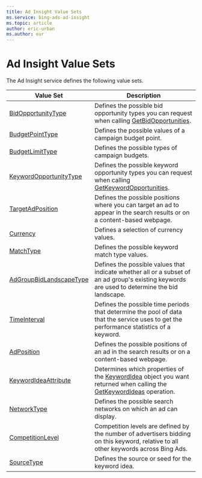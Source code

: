 ```yaml
---
title: Ad Insight Value Sets
ms.service: bing-ads-ad-insight
ms.topic: article
author: eric-urban
ms.author: eur
---
```

# Ad Insight Value Sets
The Ad Insight service defines the following value sets.

|Value Set|Description|
|---|---|
|[BidOpportunityType](bidopportunitytype.md)|Defines the possible bid opportunity types you can request when calling [GetBidOpportunities](../ad-insight/getbidopportunities.md).|
|[BudgetPointType](budgetpointtype.md)|Defines the possible values of a campaign budget point.|
|[BudgetLimitType](budgetlimittype.md)|Defines the possible types of campaign budgets.|
|[KeywordOpportunityType](keywordopportunitytype.md)|Defines the possible keyword opportunity types you can request when calling [GetKeywordOpportunities](../ad-insight/getkeywordopportunities.md).|
|[TargetAdPosition](targetadposition.md)|Defines the possible positions where you can target an ad to appear in the search results or on a content-based webpage.|
|[Currency](currency.md)|Defines a selection of currency values.|
|[MatchType](matchtype.md)|Defines the possible keyword match type values.|
|[AdGroupBidLandscapeType](adgroupbidlandscapetype.md)|Defines the possible values that indicate whether all or a subset of an ad group's existing keywords are used to determine the bid landscape.|
|[TimeInterval](timeinterval.md)|Defines the possible time periods that determine the pool of data that the service uses to get the performance statistics of a keyword.|
|[AdPosition](adposition.md)|Defines the possible positions of an ad in the search results or on a content-based webpage.|
|[KeywordIdeaAttribute](keywordideaattribute.md)|Determines which properties of the [KeywordIdea](../ad-insight/keywordidea.md) object you want returned when calling the [GetKeywordIdeas](../ad-insight/getkeywordideas.md) operation.|
|[NetworkType](networktype.md)|Defines the possible search networks on which an ad can display.|
|[CompetitionLevel](competitionlevel.md)|Competition levels are defined by the number of advertisers bidding on this keyword, relative to all other keywords across Bing Ads.|
|[SourceType](sourcetype.md)|Defines the source or seed for the keyword idea.|
